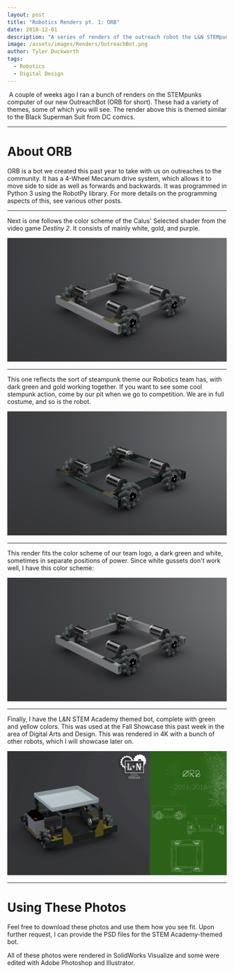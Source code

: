 ```yaml
---
layout: post
title: "Robotics Renders pt. 1: ORB"
date: 2018-12-01
description: "A series of renders of the outreach robot the L&N STEMpunks use."
image: /assets/images/Renders/OutreachBot.png
author: Tyler Duckworth
tags:
  - Robotics
  - Digital Design
---
```

&nbsp;A couple of weeks ago I ran a bunch of renders on the STEMpunks computer of our new OutreachBot (ORB for short). These had a variety of themes, some of which you will see. The render above this is themed similar to the Black Superman Suit from DC comics.
* * * 
# About ORB
ORB is a bot we created this past year to take with us on outreaches to the community. It has a 4-Wheel Mecanum drive system, which allows it to move side to side as well as forwards and backwards. It was programmed in Python 3 using the RobotPy library. For more details on the programming aspects of this, see various other posts. 

* * * 


Next is one follows the color scheme of the Calus' Selected shader from the video game *Destiny 2*. It consists of mainly white, gold, and purple.

![Calus Selected](/assets/images/Renders/OutreachBot4.png)

* * * 

This one reflects the sort of steampunk theme our Robotics team has, with dark green and gold working together. If you want to see some cool stempunk action, come by our pit when we go to competition. We are in full costume, and so is the robot.

![STEMpunked](/assets/images/Renders/OutreachBot5.png)

* * * 

This render fits the color scheme of our team logo, a dark green and white, sometimes in separate positions of power. Since white gussets don't work well, I have this color scheme: 

![STEMpunked](/assets/images/Renders/OutreachBot6.png)

* * * 

Finally, I have the L&N STEM Academy themed bot, complete with green and yellow colors. This was used at the Fall Showcase this past week in the area of Digital Arts and Design. This was rendered in 4K with a bunch of other robots, which I will showcase later on. 

![STEMpunked](/assets/images/Renders/OutreachBot-1.gif)

* * * 

# Using These Photos
Feel free to download these photos and use them how you see fit. Upon further request, I can provide the PSD files for the STEM Academy-themed bot. 

All of these photos were rendered in SolidWorks Visualize and some were edited with Adobe Photoshop and Illustrator. 